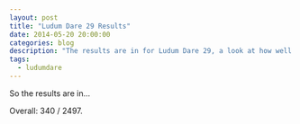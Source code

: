 ```yaml
---
layout: post
title: "Ludum Dare 29 Results"
date: 2014-05-20 20:00:00
categories: blog
description: "The results are in for Ludum Dare 29, a look at how well I did"
tags:
  - ludumdare
---
```


So the results are in...


Overall: 340 / 2497.
